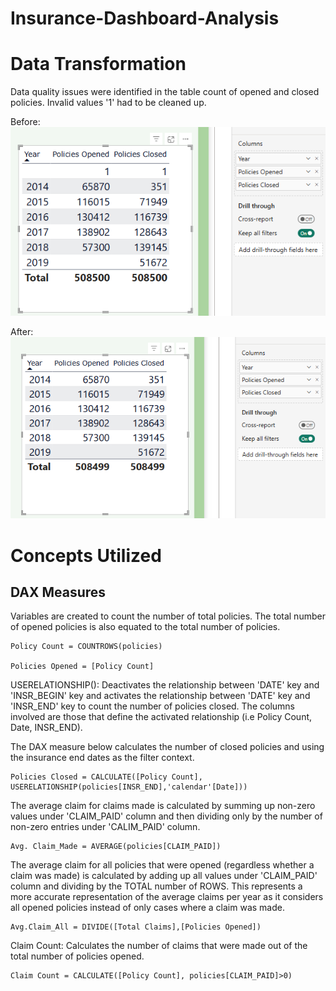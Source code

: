 # Insurance-Dashboard-Analysis

# Data Transformation
Data quality issues were identified in the table count of opened and closed policies. Invalid values '1' had to be cleaned up. <br>

Before: <br>
![policies count issue](https://github.com/bayyangjie/Insurance-Dashboard-Analysis/blob/main/images/policies_count.png)

After: <br>
![cleaned](https://github.com/bayyangjie/Insurance-Dashboard-Analysis/blob/main/images/policies_count_cleaned.png)

# Concepts Utilized

## DAX Measures
Variables are created to count the number of total policies. The total number of opened policies is also equated to the total number of policies. 
```dax
Policy Count = COUNTROWS(policies)

Policies Opened = [Policy Count]
```

USERELATIONSHIP(): Deactivates the relationship between 'DATE' key and 'INSR_BEGIN' key and activates the relationship between 'DATE' key and 'INSR_END' key to count the number of policies closed. The columns involved are those that define the activated relationship (i.e Policy Count, Date, INSR_END).

The DAX measure below calculates the number of closed policies and using the insurance end dates as the filter context.
```dax
Policies Closed = CALCULATE([Policy Count], USERELATIONSHIP(policies[INSR_END],'calendar'[Date]))
```

The average claim for claims made is calculated by summing up non-zero values under 'CLAIM_PAID' column and then dividing only by the number of non-zero entries under 'CALIM_PAID' column.
```dax
Avg. Claim_Made = AVERAGE(policies[CLAIM_PAID])
```

The average claim for all policies that were opened (regardless whether a claim was made) is calculated by adding up all values under 'CLAIM_PAID' column and dividing by the TOTAL number of ROWS. 
This represents a more accurate representation of the average claims per year as it considers all opened policies instead of only cases where a claim was made.
```dax
Avg.Claim_All = DIVIDE([Total Claims],[Policies Opened])
```

Claim Count: Calculates the number of claims that were made out of the total number of policies opened.
```dax
Claim Count = CALCULATE([Policy Count], policies[CLAIM_PAID]>0)
```
